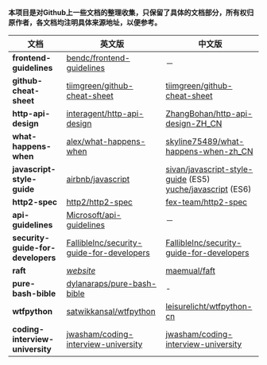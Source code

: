 **本项目是对Github上一些文档的整理收集，只保留了具体的文档部分，所有权归原作者，各文档均注明具体来源地址，以便参考。**

文档|英文版|中文版
----|------|------
**frontend-guidelines**|[bendc/frontend-guidelines](https://github.com/bendc/frontend-guidelines)|－
**github-cheat-sheet**|[tiimgreen/github-cheat-sheet](https://github.com/tiimgreen/github-cheat-sheet)|[tiimgreen/github-cheat-sheet](https://github.com/tiimgreen/github-cheat-sheet)
**http-api-design**|[interagent/http-api-design](https://github.com/interagent/http-api-design)|[ZhangBohan/http-api-design-ZH_CN](https://github.com/ZhangBohan/http-api-design-ZH_CN)
**what-happens-when**|[alex/what-happens-when](https://github.com/alex/what-happens-when)|[skyline75489/what-happens-when-zh_CN](https://github.com/skyline75489/what-happens-when-zh_CN)
**javascript-style-guide**|[airbnb/javascript](https://github.com/airbnb/javascript)|[sivan/javascript-style-guide](https://github.com/sivan/javascript-style-guide) (ES5) <br/> [yuche/javascript](https://github.com/yuche/javascript) (ES6)
**http2-spec**|[http2/http2-spec](https://github.com/http2/http2-spec)|[fex-team/http2-spec](https://github.com/fex-team/http2-spec)
**api-guidelines**|[Microsoft/api-guidelines](https://github.com/Microsoft/api-guidelines)|－
**security-guide-for-developers**|[FallibleInc/security-guide-for-developers](https://github.com/FallibleInc/security-guide-for-developers)|[FallibleInc/security-guide-for-developers](https://github.com/FallibleInc/security-guide-for-developers)
**raft**|[*website*](https://ramcloud.atlassian.net/wiki/download/attachments/6586375/raft.pdf)|[maemual/faft](https://github.com/maemual/raft-zh_cn)
**pure-bash-bible**|[dylanaraps/pure-bash-bible](https://github.com/dylanaraps/pure-bash-bible)|-
**wtfpython**|[satwikkansal/wtfpython](https://github.com/satwikkansal/wtfpython)|[leisurelicht/wtfpython-cn](https://github.com/leisurelicht/wtfpython-cn)
**coding-interview-university**|[jwasham/coding-interview-university](https://github.com/jwasham/coding-interview-university)|[jwasham/coding-interview-university](https://github.com/jwasham/coding-interview-university)
